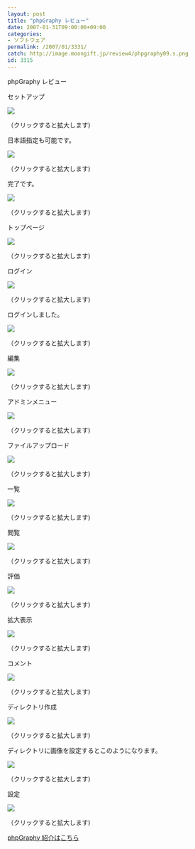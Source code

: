 ```yaml
---
layout: post
title: "phpGraphy レビュー"
date: 2007-01-31T09:00:00+09:00
categories:
- ソフトウェア
permalink: /2007/01/3331/
catch: http://image.moongift.jp/review4/phpgraphy09.s.png
id: 3315
---
```

phpGraphy レビュー  
<!--more-->

セットアップ

  

[![](http://image.moongift.jp/review4/phpgraphy01.s.png)](http://image.moongift.jp/review4/phpgraphy01.png)  
  
（クリックすると拡大します)

  

日本語指定も可能です。

  

[![](http://image.moongift.jp/review4/phpgraphy02.s.png)](http://image.moongift.jp/review4/phpgraphy02.png)  
  
（クリックすると拡大します)

  

完了です。

  

[![](http://image.moongift.jp/review4/phpgraphy03.s.png)](http://image.moongift.jp/review4/phpgraphy03.png)  
  
（クリックすると拡大します)

  

トップページ

  

[![](http://image.moongift.jp/review4/phpgraphy04.s.png)](http://image.moongift.jp/review4/phpgraphy04.png)  
  
（クリックすると拡大します)

  

ログイン

  

[![](http://image.moongift.jp/review4/phpgraphy05.s.png)](http://image.moongift.jp/review4/phpgraphy05.png)  
  
（クリックすると拡大します)

  

ログインしました。

  

[![](http://image.moongift.jp/review4/phpgraphy06.s.png)](http://image.moongift.jp/review4/phpgraphy06.png)  
  
（クリックすると拡大します)

  

編集

  

[![](http://image.moongift.jp/review4/phpgraphy07.s.png)](http://image.moongift.jp/review4/phpgraphy07.png)  
  
（クリックすると拡大します)

  

アドミンメニュー

  

[![](http://image.moongift.jp/review4/phpgraphy08.s.png)](http://image.moongift.jp/review4/phpgraphy08.png)  
  
（クリックすると拡大します)

  

ファイルアップロード

  

[![](http://image.moongift.jp/review4/phpgraphy09.s.png)](http://image.moongift.jp/review4/phpgraphy09.png)  
  
（クリックすると拡大します)

  

一覧

  

[![](http://image.moongift.jp/review4/phpgraphy10.s.png)](http://image.moongift.jp/review4/phpgraphy10.png)  
  
（クリックすると拡大します)

  

閲覧

  

[![](http://image.moongift.jp/review4/phpgraphy11.s.png)](http://image.moongift.jp/review4/phpgraphy11.png)  
  
（クリックすると拡大します)

  

評価

  

[![](http://image.moongift.jp/review4/phpgraphy12.s.png)](http://image.moongift.jp/review4/phpgraphy12.png)  
  
（クリックすると拡大します)

  

拡大表示

  

[![](http://image.moongift.jp/review4/phpgraphy13.s.png)](http://image.moongift.jp/review4/phpgraphy13.png)  
  
（クリックすると拡大します)

  

コメント

  

[![](http://image.moongift.jp/review4/phpgraphy14.s.png)](http://image.moongift.jp/review4/phpgraphy14.png)  
  
（クリックすると拡大します)

  

ディレクトリ作成

  

[![](http://image.moongift.jp/review4/phpgraphy15.s.png)](http://image.moongift.jp/review4/phpgraphy15.png)  
  
（クリックすると拡大します)

  

ディレクトリに画像を設定するとこのようになります。

  

[![](http://image.moongift.jp/review4/phpgraphy16.s.png)](http://image.moongift.jp/review4/phpgraphy16.png)  
  
（クリックすると拡大します)

  

設定

  

[![](http://image.moongift.jp/review4/phpgraphy17.s.png)](http://image.moongift.jp/review4/phpgraphy17.png)  
  
（クリックすると拡大します)

  

[phpGraphy 紹介はこちら](http://oss.moongift.jp/intro/i-3328.html)


